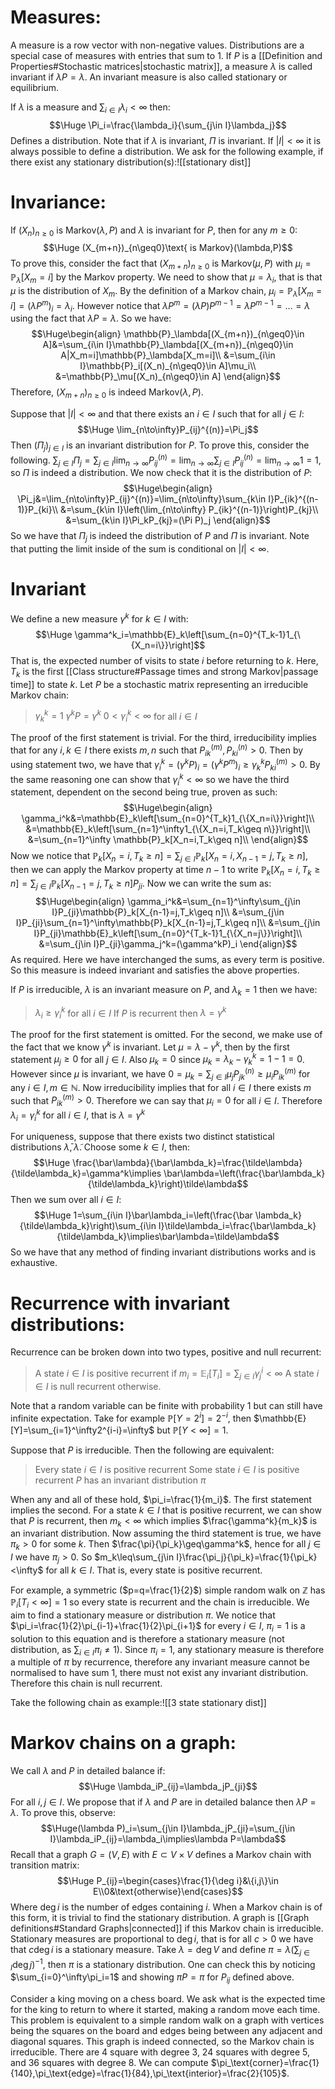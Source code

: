 # Measures:

A measure is a row vector with non-negative values. Distributions are a special case of measures with entries that sum to $1$. If $P$ is a [[Definition and Properties#Stochastic matrices|stochastic matrix]], a measure $\lambda$ is called invariant if $\lambda P=\lambda$. An invariant measure is also called stationary or equilibrium.

If $\lambda$ is a measure and $\sum_{i\in I}\lambda_i<\infty$ then:$$\Huge \Pi_i=\frac{\lambda_i}{\sum_{j\in I}\lambda_j}$$Defines a distribution. Note that if $\lambda$ is invariant, $\Pi$ is invariant. If $|I|<\infty$ it is always possible to define a distribution. We ask for the following example, if there exist any stationary distribution(s):![[stationary dist]]
# Invariance:

If $(X_n)_{n\geq0}$ is $\text{Markov}(\lambda,P)$ and $\lambda$ is invariant for $P$, then for any $m\geq0$:$$\Huge (X_{m+n})_{n\geq0}\text{ is Markov}(\lambda,P)$$To prove this, consider the fact that $(X_{m+n})_{n\geq0}$ is $\text{Markov}(\mu,P)$ with $\mu_i=\mathbb{P}_\lambda[X_m=i]$ by the Markov property. We need to show that $\mu=\lambda_i$, that is that $\mu$ is the distribution of $X_m$. By the definition of a Markov chain, $\mu_i=\mathbb{P}_\lambda[X_m=i]=(\lambda P^m)_i=\lambda_i$. However notice that $\lambda P^m=(\lambda P)P^{m-1}=\lambda P^{m-1}=\dots=\lambda$ using the fact that $\lambda P=\lambda$. So we have:$$\Huge\begin{align}
\mathbb{P}_\lambda[(X_{m+n})_{n\geq0}\in A]&=\sum_{i\in I}\mathbb{P}_\lambda[(X_{m+n})_{n\geq0}\in A|X_m=i]\mathbb{P}_\lambda[X_m=i]\\
&=\sum_{i\in I}\mathbb{P}_i[(X_n)_{n\geq0}\in A]\mu_i\\
&=\mathbb{P}_\mu[(X_n)_{n\geq0}\in A]
\end{align}$$Therefore, $(X_{m+n})_{n\geq0}$ is indeed $\text{Markov}(\lambda,P)$.

Suppose that $|I|<\infty$ and that there exists an $i\in I$ such that for all $j\in I$:$$\Huge \lim_{n\to\infty}P_{ij}^{(n)}=\Pi_j$$Then $(\Pi_j)_{j\in I}$ is an invariant distribution for $P$. To prove this, consider the following. $\sum_{j\in I}\Pi_j=\sum_{j\in I}\lim_{n\to\infty}P_{ij}^{(n)}=\lim_{n\to\infty}\sum_{j\in I}P_{ij}^{(n)}=\lim_{n\to\infty}1=1$, so $\Pi$ is indeed a distribution. We now check that it is the distribution of $P$:$$\Huge\begin{align}
\Pi_j&=\lim_{n\to\infty}P_{ij}^{(n)}=\lim_{n\to\infty}\sum_{k\in I}P_{ik}^{(n-1)}P_{ki}\\
&=\sum_{k\in I}\left(\lim_{n\to\infty} P_{ik}^{(n-1)}\right)P_{kj}\\
&=\sum_{k\in I}\Pi_kP_{kj}=(\Pi P)_j
\end{align}$$So we have that $\Pi_j$ is indeed the distribution of $P$ and $\Pi$ is invariant. Note that putting the limit inside of the sum is conditional on $|I|<\infty$.

# Invariant 

We define a new measure $\gamma^k$ for $k\in I$ with:$$\Huge \gamma^k_i=\mathbb{E}_k\left[\sum_{n=0}^{T_k-1}1_{\{X_n=i\}}\right]$$That is, the expected number of visits to state $i$ before returning to $k$. Here, $T_k$ is the first [[Class structure#Passage times and strong Markov|passage time]] to state $k$. Let $P$ be a stochastic matrix representing an irreducible Markov chain:
> $\gamma_k^k=1$
> $\gamma^kP=\gamma^k$
> $0<\gamma^k_i<\infty$ for all $i\in I$

The proof of the first statement is trivial. For the third, irreducibility implies that for any $i,k\in I$ there exists $m,n$ such that $P_{ik}^{(m)},P_{ki}^{(n)}>0$. Then by using statement two, we have that $\gamma_i^k=(\gamma^kP)_i=(\gamma^kP^m)_i\geq\gamma_k^kP_{ki}^{(m)}>0$. By the same reasoning one can show that $\gamma_i^k<\infty$ so we have the third statement, dependent on the second being true, proven as such:$$\Huge\begin{align}
\gamma_i^k&=\mathbb{E}_k\left[\sum_{n=0}^{T_k}1_{\{X_n=i\}}\right]\\
&=\mathbb{E}_k\left[\sum_{n=1}^\infty1_{\{X_n=i,T_k\geq n\}}\right]\\
&=\sum_{n=1}^\infty \mathbb{P}_k[X_n=i,T_k\geq n]\\
\end{align}$$Now we notice that $\mathbb{P}_k[X_n=i,T_k\geq n]=\sum_{j\in I}\mathbb{P}_k[X_n=i,X_{n-1}=j,T_k\geq n]$, then we can apply the Markov property at time $n-1$ to write $\mathbb{P}_k[X_n=i,T_k\geq n]=\sum_{j\in I}\mathbb{P}_k[X_{n-1}=j,T_k\geq n]P_{ji}$. Now we can write the sum as:$$\Huge\begin{align}
\gamma_i^k&=\sum_{n=1}^\infty\sum_{j\in I}P_{ji}\mathbb{P}_k[X_{n-1}=j,T_k\geq n]\\
&=\sum_{j\in I}P_{ji}\sum_{n=1}^\infty\mathbb{P}_k[X_{n-1}=j,T_k\geq n]\\
&=\sum_{j\in I}P_{ji}\mathbb{E}_k\left[\sum_{n=0}^{T_k-1}1_{\{X_n=j\}}\right]\\
&=\sum_{j\in I}P_{ji}\gamma_j^k=(\gamma^kP)_i
\end{align}$$As required. Here we have interchanged the sums, as every term is positive. So this measure is indeed invariant and satisfies the above properties. 

If $P$ is irreducible, $\lambda$ is an invariant measure on $P$, and $\lambda_k=1$ then we have:
> $\lambda_i\geq \gamma_i^k$ for all $i\in I$
> If $P$ is recurrent then $\lambda=\gamma^k$

The proof for the first statement is omitted. For the second, we make use of the fact that we know $\gamma^k$ is invariant. Let $\mu=\lambda-\gamma^k$, then by the first statement $\mu_j\geq0$ for all $j\in I$. Also $\mu_k=0$ since $\mu_k=\lambda_k-\gamma^k_k=1-1=0$. However since $\mu$ is invariant, we have $0=\mu_k=\sum_{j\in I}\mu_jP_{jk}^{(n)}\geq\mu_iP_{ik}^{(m)}$ for any $i\in I,m\in\mathbb{N}$. Now irreducibility implies that for all $i\in I$ there exists $m$ such that $P_{ik}^{(m)}>0$. Therefore we can say that $\mu_i=0$ for all $i\in I$. Therefore $\lambda_i=\gamma_i^k$ for all $i\in I$, that is $\lambda=\gamma^k$

For uniqueness, suppose that there exists two distinct statistical distributions $\bar\lambda,\tilde\lambda$. Choose some $k\in I$, then:$$\Huge \frac{\bar\lambda}{\bar\lambda_k}=\frac{\tilde\lambda}{\tilde\lambda_k}=\gamma^k\implies \bar\lambda=\left(\frac{\bar\lambda_k}{\tilde\lambda_k}\right)\tilde\lambda$$Then we sum over all $i\in I$:$$\Huge 1=\sum_{i\in I}\bar\lambda_i=\left(\frac{\bar \lambda_k}{\tilde\lambda_k}\right)\sum_{i\in I}\tilde\lambda_i=\frac{\bar\lambda_k}{\tilde\lambda_k}\implies\bar\lambda=\tilde\lambda$$So we have that any method of finding invariant distributions works and is exhaustive.

# Recurrence with invariant distributions:

Recurrence can be broken down into two types, positive and null recurrent:
> A state $i\in I$ is positive recurrent if $m_i=\mathbb{E}_i[T_i]=\sum_{j\in I}\gamma_j^i<\infty$
> A state $i\in I$ is null recurrent otherwise.

Note that a random variable can be finite with probability $1$ but can still have infinite expectation. Take for example $\mathbb{P}[Y=2^i]=2^{-i}$, then $\mathbb{E}[Y]=\sum_{i=1}^\infty2^{i-i}=\infty$ but $\mathbb{P}[Y<\infty]=1$.

Suppose that $P$ is irreducible. Then the following are equivalent:
> Every state $i\in I$ is positive recurrent
> Some state $i\in I$ is positive recurrent
> $P$ has an invariant distribution $\pi$

When any and all of these hold, $\pi_i=\frac{1}{m_i}$. The first statement implies the second. For a state $k\in I$ that is positive recurrent, we can show that $P$ is recurrent, then $m_k<\infty$ which implies $\frac{\gamma^k}{m_k}$ is an invariant distribution. Now assuming the third statement is true, we have $\pi_k>0$ for some $k$. Then $\frac{\pi}{\pi_k}\geq\gamma^k$, hence for all $j\in I$ we have $\pi_j>0$. So $m_k\leq\sum_{j\in I}\frac{\pi_j}{\pi_k}=\frac{1}{\pi_k}<\infty$ for all $k\in I$. That is, every state is positive recurrent. 

For example, a symmetric ($p=q=\frac{1}{2}$) simple random walk on $\mathbb{Z}$ has $\mathbb{P}_i[T_i<\infty]=1$ so every state is recurrent and the chain is irreducible. We aim to find a stationary measure or distribution $\pi$. We notice that $\pi_i=\frac{1}{2}\pi_{i-1}+\frac{1}{2}\pi_{i+1}$ for every $i\in I$, $\pi_i=1$ is a solution to this equation and is therefore a stationary measure (not distribution, as $\sum_{i\in I}\pi_i\neq1$). Since $\pi_i=1$, any stationary measure is therefore a multiple of $\pi$ by recurrence, therefore any invariant measure cannot be normalised to have sum $1$, there must not exist any invariant distribution. Therefore this chain is null recurrent.

Take the following chain as example:![[3 state stationary dist]]
# Markov chains on a graph:

We call $\lambda$ and $P$ in detailed balance if:$$\Huge \lambda_iP_{ij}=\lambda_jP_{ji}$$For all $i,j\in I$. We propose that if $\lambda$ and $P$ are in detailed balance then $\lambda P=\lambda$. To prove this, observe:$$\Huge(\lambda P)_i=\sum_{j\in I}\lambda_jP_{ji}=\sum_{j\in I}\lambda_iP_{ij}=\lambda_i\implies\lambda P=\lambda$$
Recall that a graph $G=(V,E)$ with $E\subset V\times V$ defines a Markov chain with transition matrix:$$\Huge P_{ij}=\begin{cases}\frac{1}{\deg i}&\{i,j\}\in E\\0&\text{otherwise}\end{cases}$$Where $\deg i$ is the number of edges containing $i$. When a Markov chain is of this form, it is trivial to find the stationary distribution. A graph is [[Graph definitions#Standard Graphs|connected]] if this Markov chain is irreducible. Stationary measures are proportional to $\deg i$, that is for all $c>0$ we have that $c\deg i$ is a stationary measure. Take $\lambda=\deg V$ and define $\pi=\lambda(\sum_{j\in I}\deg j)^{-1}$, then $\pi$ is a stationary distribution. One can check this by noticing $\sum_{i=0}^\infty\pi_i=1$ and showing $\pi P=\pi$ for $P_{ij}$ defined above.

Consider a king moving on a chess board. We ask what is the expected time for the king to return to where it started, making a random move each time. This problem is equivalent to a simple random walk on a graph with vertices being the squares on the board and edges being between any adjacent and diagonal squares. This graph is indeed connected, so the Markov chain is irreducible. There are $4$ square with degree $3$, $24$ squares with degree $5$, and $36$ squares with degree $8$. We can compute $\pi_\text{corner}=\frac{1}{140},\pi_\text{edge}=\frac{1}{84},\pi_\text{interior}=\frac{2}{105}$. 

